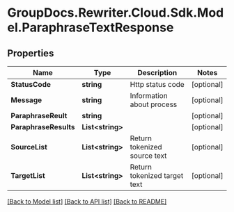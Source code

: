 # GroupDocs.Rewriter.Cloud.Sdk.Model.ParaphraseTextResponse

## Properties

Name | Type | Description | Notes
------------ | ------------- | ------------- | -------------
**StatusCode** | **string** | Http status code | [optional] 
**Message** | **string** | Information about process | [optional] 
**ParaphraseReult** | **string** |  | [optional] 
**ParaphraseResults** | **List&lt;string&gt;** |  | [optional] 
**SourceList** | **List&lt;string&gt;** | Return tokenized source text | [optional] 
**TargetList** | **List&lt;string&gt;** | Return tokenized target text | [optional] 

[[Back to Model list]](../README.md#documentation-for-models) [[Back to API list]](../README.md#documentation-for-api-endpoints) [[Back to README]](../README.md)

